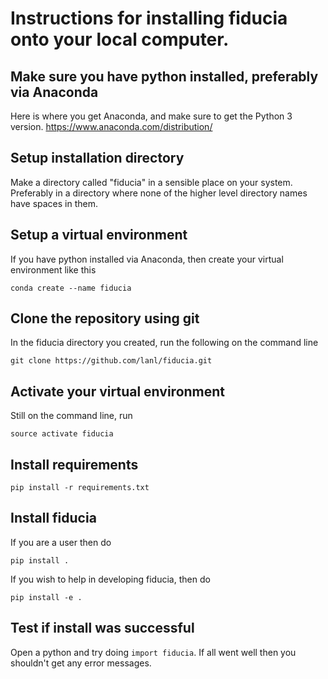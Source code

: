 # Instructions for installing fiducia onto your local computer.

## Make sure you have python installed, preferably via Anaconda
Here is where you get Anaconda, and make sure to get the Python 3 version.
https://www.anaconda.com/distribution/

## Setup installation directory
Make a directory called "fiducia" in a sensible place on your system. Preferably in a directory where none of the higher level directory names have spaces in them.

## Setup a virtual environment
If you have python installed via Anaconda, then create your virtual environment like this

```
conda create --name fiducia
```

## Clone the repository using git
In the fiducia directory you created, run the following on the command line

```
git clone https://github.com/lanl/fiducia.git
```

## Activate your virtual environment
Still on the command line, run

```
source activate fiducia
```

## Install requirements

```
pip install -r requirements.txt
```

## Install fiducia
If you are a user then do

```
pip install .
```

If you wish to help in developing fiducia, then do

```
pip install -e .
```

## Test if install was successful

Open a python and try doing `import fiducia`. If all went well then you shouldn't get any error messages.

